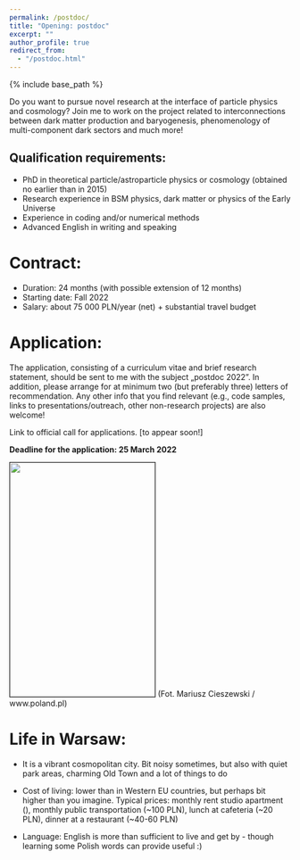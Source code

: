 ```yaml
---
permalink: /postdoc/
title: "Opening: postdoc"
excerpt: ""
author_profile: true
redirect_from:
  - "/postdoc.html"
---
```


{% include base_path %}

Do you want to pursue novel research at the interface of particle physics and cosmology? Join me to work on the project related to interconnections between dark matter production and baryogenesis, phenomenology of multi-component dark sectors and much more!

Qualification requirements:
--------

* PhD in theoretical particle/astroparticle physics or cosmology (obtained no earlier than in 2015)
* Research experience in BSM physics, dark matter or physics of the Early Universe
* Experience in coding and/or numerical methods
* Advanced English in writing and speaking

Contract:
======
* Duration: 24 months (with possible extension of 12 months)
* Starting date: Fall 2022
* Salary: about 75 000 PLN/year (net) + substantial travel budget

Application:
======

The application, consisting of a curriculum vitae and brief research statement, should be sent to me with the subject „postdoc 2022”. In addition, please arrange for at minimum two (but preferably three) letters of recommendation. Any other info that you find relevant (e.g., code samples, links to presentations/outreach, other non-research projects) are also welcome!

Link to official call for applications. [to appear soon!]

**Deadline for the application: 25 March 2022**

<img src="http://ahryczuk.github.io/files/warszawa.jpg" height="420px" width="260px" border="1px">
(Fot. Mariusz Cieszewski / www.poland.pl)

Life in Warsaw:
======

* It is a vibrant cosmopolitan city. Bit noisy sometimes, but also with quiet park areas, charming Old Town and a lot of things to do

* Cost of living: lower than in Western EU countries, but perhaps bit higher than you imagine. Typical prices: monthly rent studio apartment (), monthly public transportation (~100 PLN), lunch at cafeteria (~20 PLN), dinner at a restaurant (~40-60 PLN)

* Language: English is more than sufficient to live and get by - though learning some Polish words can provide useful :)
